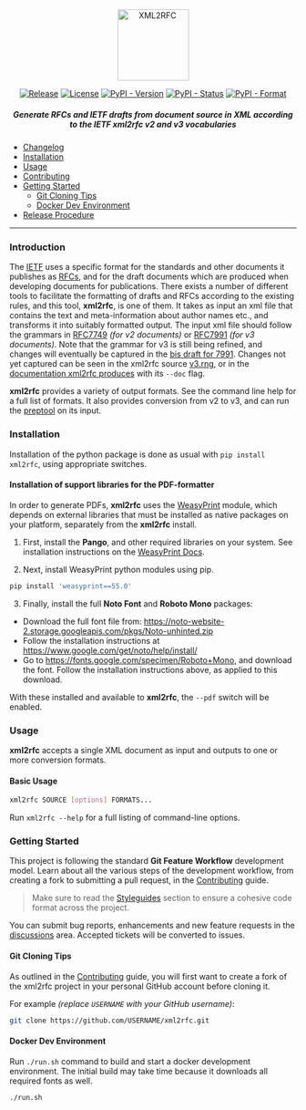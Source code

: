 <div align="center">
    
<img src="https://raw.githubusercontent.com/ietf-tools/common/main/assets/logos/xml2rfc.svg" alt="XML2RFC" height="125" />
    
[![Release](https://img.shields.io/github/release/ietf-tools/xml2rfc.svg?style=flat&maxAge=600)](https://github.com/ietf-tools/xml2rfc/releases)
[![License](https://img.shields.io/github/license/ietf-tools/xml2rfc)](https://github.com/ietf-tools/xml2rfc/blob/main/LICENSE)
[![PyPI - Version](https://img.shields.io/pypi/v/xml2rfc)](https://pypi.org/project/xml2rfc/)
[![PyPI - Status](https://img.shields.io/pypi/status/xml2rfc)](https://pypi.org/project/xml2rfc/)
[![PyPI - Format](https://img.shields.io/pypi/format/xml2rfc)](https://pypi.org/project/xml2rfc/)
    
##### Generate RFCs and IETF drafts from document source in XML according to the IETF xml2rfc v2 and v3 vocabularies
    
</div>

- [Changelog](https://github.com/ietf-tools/xml2rfc/blob/main/CHANGELOG.md)
- [Installation](#installation)
- [Usage](#usage)
- [Contributing](https://github.com/ietf-tools/.github/blob/main/CONTRIBUTING.md)
- [Getting Started](#getting-started)
    - [Git Cloning Tips](#git-cloning-tips)
    - [Docker Dev Environment](#docker-dev-environment)
- [Release Procedure](https://github.com/ietf-tools/.github/blob/main/CONTRIBUTING.md#release-procedure)

---

### Introduction

The [IETF] uses a specific format for the standards and other documents it publishes as [RFCs], and for the draft documents which are produced when developing documents for publications. There exists a number of different tools to facilitate the formatting of drafts and RFCs according to the existing rules, and this tool, **xml2rfc**, is one of them. It takes as input an xml file that contains the text and meta-information about author names etc., and transforms it into suitably formatted output. The input xml file should follow the grammars in [RFC7749] *(for v2 documents)* or [RFC7991] *(for v3 documents)*. Note that the grammar for v3 is still being refined, and changes will eventually be captured in the [bis draft for 7991]. Changes not yet captured can be seen in the xml2rfc source [v3.rng], or in the [documentation xml2rfc produces] with its `--doc` flag.

**xml2rfc** provides a variety of output formats. See the command line help for a full list of formats. It also provides conversion from v2 to v3, and can run the [preptool] on its input.

### Installation

Installation of the python package is done as usual with `pip install xml2rfc`, using appropriate switches.

#### Installation of support libraries for the PDF-formatter

In order to generate PDFs, **xml2rfc** uses the [WeasyPrint] module, which depends on external libraries that must be installed as native packages on your platform, separately from the **xml2rfc** install.

1. First, install the **Pango**, and other required libraries on your system.  See installation instructions on the [WeasyPrint Docs].

2. Next, install WeasyPrint python modules using pip.

```sh
pip install 'weasyprint==55.0'
```
3. Finally, install the full **Noto Font** and **Roboto Mono** packages:
  * Download the full font file from:
    https://noto-website-2.storage.googleapis.com/pkgs/Noto-unhinted.zip
  * Follow the installation instructions at
    https://www.google.com/get/noto/help/install/
  * Go to https://fonts.google.com/specimen/Roboto+Mono, and download the
    font.  Follow the installation instructions above, as applied to this download.

With these installed and available to **xml2rfc**, the `--pdf` switch will be enabled.

### Usage

**xml2rfc** accepts a single XML document as input and outputs to one or more conversion formats.

#### Basic Usage

```sh
xml2rfc SOURCE [options] FORMATS...
```

Run `xml2rfc --help` for a full listing of command-line options.

### Getting Started

This project is following the standard **Git Feature Workflow** development model. Learn about all the various steps of the development workflow, from creating a fork to submitting a pull request, in the [Contributing](https://github.com/ietf-tools/.github/blob/main/CONTRIBUTING.md) guide.

> Make sure to read the [Styleguides](https://github.com/ietf-tools/.github/blob/main/CONTRIBUTING.md#styleguides) section to ensure a cohesive code format across the project.

You can submit bug reports, enhancements and new feature requests in the [discussions](https://github.com/ietf-tools/xml2rfc/discussions) area. Accepted tickets will be converted to issues.

#### Git Cloning Tips

As outlined in the [Contributing](https://github.com/ietf-tools/.github/blob/main/CONTRIBUTING.md) guide, you will first want to create a fork of the xml2rfc project in your personal GitHub account before cloning it.

For example *(replace `USERNAME` with your GitHub username)*:

```sh
git clone https://github.com/USERNAME/xml2rfc.git
```
#### Docker Dev Environment

Run `./run.sh` command to build and start a docker development environment.
The initial build may take time because it downloads all required fonts as well.


```sh
./run.sh
```

[IETF]: https://www.ietf.org/
[RFCs]: https://www.rfc-editor.org/
[RFC7749]: https://www.rfc-editor.org/info/rfc7749
[RFC7991]: https://www.rfc-editor.org/info/rfc7991
[bis draft for 7991]: https://datatracker.ietf.org/doc/draft-iab-rfc7991bis/
[v3.rng]: xml2rfc/data/v3.rng
[documentation xml2rfc produces]: https://ietf-tools.github.io/xml2rfc/
[preptool]: https://www.rfc-editor.org/info/rfc7998
[WeasyPrint]: https://weasyprint.org/
[WeasyPrint Docs]: https://doc.courtbouillon.org/weasyprint/stable/first_steps.html

